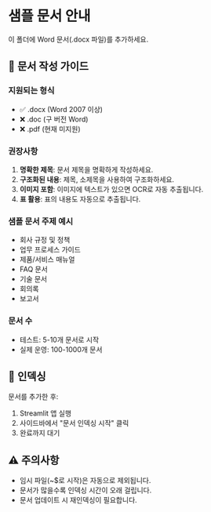 # 샘플 문서 안내

이 폴더에 Word 문서(.docx 파일)를 추가하세요.

## 📝 문서 작성 가이드

### 지원되는 형식
- ✅ .docx (Word 2007 이상)
- ❌ .doc (구 버전 Word)
- ❌ .pdf (현재 미지원)

### 권장사항
1. **명확한 제목**: 문서 제목을 명확하게 작성하세요.
2. **구조화된 내용**: 제목, 소제목을 사용하여 구조화하세요.
3. **이미지 포함**: 이미지에 텍스트가 있으면 OCR로 자동 추출됩니다.
4. **표 활용**: 표의 내용도 자동으로 추출됩니다.

### 샘플 문서 주제 예시
- 회사 규정 및 정책
- 업무 프로세스 가이드
- 제품/서비스 매뉴얼
- FAQ 문서
- 기술 문서
- 회의록
- 보고서

### 문서 수
- 테스트: 5-10개 문서로 시작
- 실제 운영: 100-1000개 문서

## 🔄 인덱싱
문서를 추가한 후:
1. Streamlit 앱 실행
2. 사이드바에서 "문서 인덱싱 시작" 클릭
3. 완료까지 대기

## ⚠️ 주의사항
- 임시 파일(~$로 시작)은 자동으로 제외됩니다.
- 문서가 많을수록 인덱싱 시간이 오래 걸립니다.
- 문서 업데이트 시 재인덱싱이 필요합니다.
